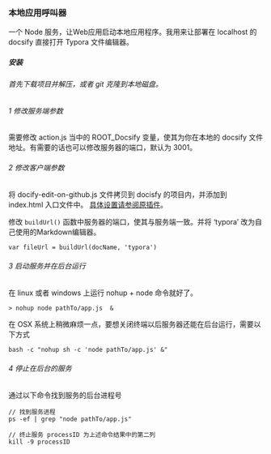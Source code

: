 ### 本地应用呼叫器

一个 Node 服务，让Web应用启动本地应用程序。我用来让部署在 localhost 的 docsify 直接打开 Typora 文件编辑器。

##### 安装

###### 首先下载项目并解压，或者 git 克隆到本地磁盘。

###### 1 修改服务端参数

需要修改 action.js 当中的 ROOT_Docsify 变量，使其为你在本地的 docsify 文件地址。有需要的话也可以修改服务器的端口，默认为 3001。

###### 2 修改客户端参数

将 docify-edit-on-github.js 文件拷贝到 docisfy 的项目内，并添加到 index.html 入口文件中。 [具体设置请参阅原插件](https://github.com/njleonzhang/docsify-edit-on-github)。

修改 `buildUrl()` 函数中服务器的端口，使其与服务端一致。并将 ‘typora’ 改为自己使用的Markdown编辑器。

`var fileUrl = buildUrl(docName, 'typora')`

###### 3 启动服务并在后台运行

在 linux 或者 windows 上运行 nohup + node 命令就好了。

`> nohup node pathTo/app.js  &`

在 OSX 系统上稍微麻烦一点，要想关闭终端以后服务器还能在后台运行，需要以下方式

`bash -c "nohup sh -c 'node pathTo/app.js' &"`

###### 4 停止在后台的服务

通过以下命令找到服务的后台进程号

```
// 找到服务进程
ps -ef | grep "node pathTo/app.js"

// 终止服务 processID 为上述命令结果中的第二列
kill -9 processID

```